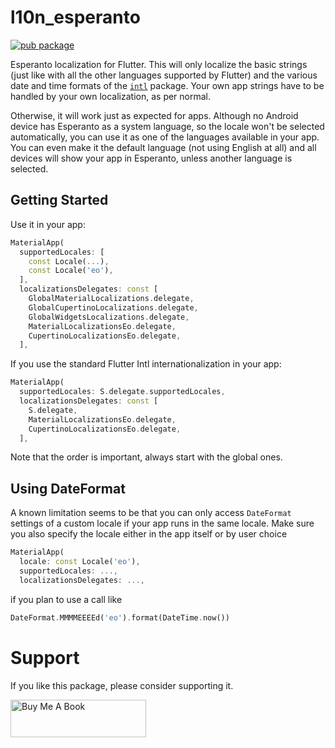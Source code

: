 # l10n_esperanto

[![pub package](https://img.shields.io/pub/v/l10n_esperanto.svg)](https://pub.dev/packages/l10n_esperanto)

Esperanto localization for Flutter. This will only localize the basic strings (just like with all the other languages supported by Flutter) and the various date and time formats of the [`intl`](https://pub.dev/packages/intl) package. Your own app strings have to be handled by your own localization, as per normal.

Otherwise, it will work just as expected for apps. Although no Android device has Esperanto as a system language, so the locale won't be selected automatically, you can use it as one of the languages available in your app. You can even make it the default language (not using English at all) and all devices will show your app in Esperanto, unless another language is selected.

## Getting Started

Use it in your app:

```dart
MaterialApp(
  supportedLocales: [
    const Locale(...),
    const Locale('eo'),
  ],
  localizationsDelegates: const [
    GlobalMaterialLocalizations.delegate,
    GlobalCupertinoLocalizations.delegate,
    GlobalWidgetsLocalizations.delegate,
    MaterialLocalizationsEo.delegate,
    CupertinoLocalizationsEo.delegate,
  ],
```

If you use the standard Flutter Intl internationalization in your app:

```dart
MaterialApp(
  supportedLocales: S.delegate.supportedLocales,
  localizationsDelegates: const [
    S.delegate,
    MaterialLocalizationsEo.delegate,
    CupertinoLocalizationsEo.delegate,
  ],
```

Note that the order is important, always start with the global ones.

## Using DateFormat

A known limitation seems to be that you can only access `DateFormat` settings of a custom locale if your app runs in the same locale. Make sure you also specify the locale either in the app itself or by user choice 

```dart
MaterialApp(
  locale: const Locale('eo'),
  supportedLocales: ...,
  localizationsDelegates: ...,
```

if you plan to use a call like

```dart
DateFormat.MMMMEEEEd('eo').format(DateTime.now())
```

# Support

If you like this package, please consider supporting it.

<a href="https://www.buymeacoffee.com/deakjahn" target="_blank"><img src="https://cdn.buymeacoffee.com/buttons/v2/default-yellow.png" alt="Buy Me A Book" height="60" width="217"></a>